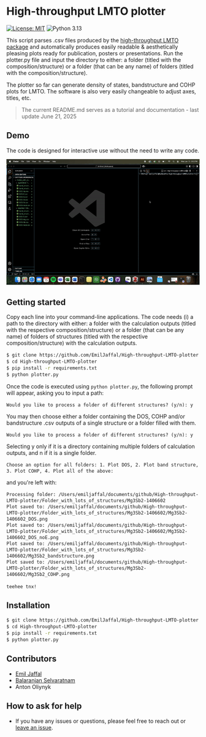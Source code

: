 # High-throughput LMTO plotter

[![License: MIT](https://img.shields.io/badge/License-MIT-yellow.svg)](https://github.com/EmilJaffal/High-throughput-LMTO-plotter/blob/main/LICENSE)
![Python 3.13](https://img.shields.io/badge/python-3.13-blue.svg)

This script parses .csv files produced by the [high-throughput LMTO package](https://github.com/balaranjan/High-throughput-LMTO) and automatically produces easily readable & aesthetically pleasing plots ready for publication, posters or presentations. Run the plotter.py file and input the directory to either: a folder (titled with the composition/structure) or a folder (that can be any name) of folders (titled with the composition/structure). 

The plotter so far can generate density of states, bandstructure and COHP plots for LMTO. The software is also very easily changeable to adjust axes, titles, etc.

> The current README.md serves as a tutorial and documentation - last update June 21, 2025

## Demo

The code is designed for interactive use without the need to write any code.

![HT-demo-gif](assets/HT_DEMO.gif)

## Getting started

Copy each line into your command-line applications. The code needs (i) a path to the directory with either: a folder with the calculation outputs (titled with the respective composition/structure) or a folder (that can be any name) of folders of structures (titled with the respective composition/structure) with the calculation outputs.

```bash
$ git clone https://github.com/EmilJaffal/High-throughput-LMTO-plotter
$ cd High-throughput-LMTO-plotter
$ pip install -r requirements.txt
$ python plotter.py
```

Once the code is executed using `python plotter.py`, the following prompt will
appear, asking you to input a path:

```text
Would you like to process a folder of different structures? (y/n): y
```

You may then choose either a folder containing the DOS, COHP and/or bandstructure .csv outputs of a single structure or a folder filled with them.

```text
Would you like to process a folder of different structures? (y/n): y
```

Selecting y only if it is a directory containing multiple folders of calculation outputs, and n if it is a single folder.

```text
Choose an option for all folders: 1. Plot DOS, 2. Plot band structure, 3. Plot COHP, 4. Plot all of the above:
```

and you're left with:

```text
Processing folder: /Users/emiljaffal/documents/github/High-throughput-LMTO-plotter/Folder_with_lots_of_structures/Mg3Sb2-1406602
Plot saved to: /Users/emiljaffal/documents/github/High-throughput-LMTO-plotter/Folder_with_lots_of_structures/Mg3Sb2-1406602/Mg3Sb2-1406602_DOS.png
Plot saved to: /Users/emiljaffal/documents/github/High-throughput-LMTO-plotter/Folder_with_lots_of_structures/Mg3Sb2-1406602/Mg3Sb2-1406602_DOS_noE.png
Plot saved to: /Users/emiljaffal/documents/github/High-throughput-LMTO-plotter/Folder_with_lots_of_structures/Mg3Sb2-1406602/Mg3Sb2_bandstructure.png
Plot saved to: /Users/emiljaffal/documents/github/High-throughput-LMTO-plotter/Folder_with_lots_of_structures/Mg3Sb2-1406602/Mg3Sb2_COHP.png

teehee tnx!
```

## Installation

```bash
$ git clone https://github.com/EmilJaffal/High-throughput-LMTO-plotter
$ cd High-throughput-LMTO-plotter
$ pip install -r requirements.txt
$ python plotter.py
```

## Contributors

- [Emil Jaffal](https://github.com/EmilJaffal)
- [Balaranjan Selvaratnam](https://github.com/balaranjan)
- Anton Oliynyk

## How to ask for help

- If you have any issues or questions, please feel free to reach out or
  [leave an issue](https://github.com/emiljaffal/High-throughput-LMTO-plotter/issues).
